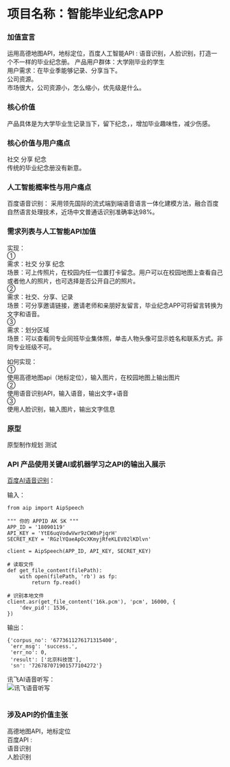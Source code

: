 # 项目名称：智能毕业纪念APP    
  
### 加值宣言       
运用高德地图API，地标定位，百度人工智能API :  语音识别，人脸识别，打造一个不一样的毕业纪念册。 
产品用户群体：大学刚毕业的学生   
用户需求：在毕业季能够记录、分享当下。    
公司资源。   
市场很大，公司资源小，怎么缩小，优先级是什么。    

### 核心价值    
产品具体是为大学毕业生记录当下，留下纪念，，增加毕业趣味性，减少伤感。    
    
### 核心价值与用户痛点       
社交 分享 纪念    
传统的毕业纪念册没有新意。   

### 人工智能概率性与用户痛点   
百度语音识别：
采用领先国际的流式端到端语音语言一体化建模方法，融合百度自然语言处理技术，近场中文普通话识别准确率达98%。   

 
### 需求列表与人工智能API加值     
  
实现：   
①     
需求：社交 分享 纪念   
场景：可上传照片，在校园内任一位置打卡留念。用户可以在校园地图上查看自己或者他人的照片，也可选择是否公开自己的照片。   
②   
需求：社交、分享、记录   
场景：可分享邀请链接，邀请老师和亲朋好友留言，毕业纪念APP可将留言转换为文字和语音。   
③   
需求：划分区域   
场景：可以查看同专业同班毕业集体照，单击人物头像可显示姓名和联系方式。非同专业班级不可。   

如何实现：   
①   
使用高德地图api（地标定位），输入图片，在校园地图上输出图片   
②   
使用语音识别API，输入语音，输出文字+语音   
③   
使用人脸识别，输入图片，输出文字信息    


### 原型     
原型制作规划 测试    
### API 产品使用关键AI或机器学习之API的输出入展示    
[百度AI语音识别]([https://ai.baidu.com/tech/speech](https://ai.baidu.com/tech/speech)
)：   

输入：   
```
from aip import AipSpeech

""" 你的 APPID AK SK """
APP_ID = '18090119'
API_KEY = 'YtE6uqVodwVwr9zCW0sPjqrH'
SECRET_KEY = 'RGzlYQaeApOcXKmyjRfeKLEV02lKDlvn'

client = AipSpeech(APP_ID, API_KEY, SECRET_KEY)

# 读取文件
def get_file_content(filePath):
    with open(filePath, 'rb') as fp:
        return fp.read()

# 识别本地文件
client.asr(get_file_content('16k.pcm'), 'pcm', 16000, {
    'dev_pid': 1536,
})
```
输出：
```
{'corpus_no': '6773611276171315400',
 'err_msg': 'success.',
 'err_no': 0,
 'result': ['北京科技馆'],
 'sn': '726787071901577104272'}
```
讯飞AI语音听写：   
![讯飞语音听写](https://upload-images.jianshu.io/upload_images/11043770-9581753eb4f7bbe0.png?imageMogr2/auto-orient/strip%7CimageView2/2/w/1240)   <br><br>

### 涉及API的价值主张    
高德地图API，地标定位   
百度API :   
语音识别   
人脸识别   
